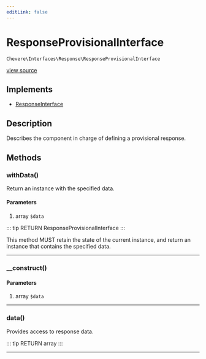```yaml
---
editLink: false
---
```


# ResponseProvisionalInterface

`Chevere\Interfaces\Response\ResponseProvisionalInterface`

[view source](https://github.com/chevere/chevere/blob/master/interfaces/Response/ResponseProvisionalInterface.php)

## Implements

- [ResponseInterface](./ResponseInterface.md)

## Description

Describes the component in charge of defining a provisional response.

## Methods

### withData()

Return an instance with the specified data.

#### Parameters

1. array `$data`

::: tip RETURN
ResponseProvisionalInterface
:::

This method MUST retain the state of the current instance, and return
an instance that contains the specified data.

---

### __construct()

#### Parameters

1. array `$data`

---

### data()

Provides access to response data.

::: tip RETURN
array
:::

---
